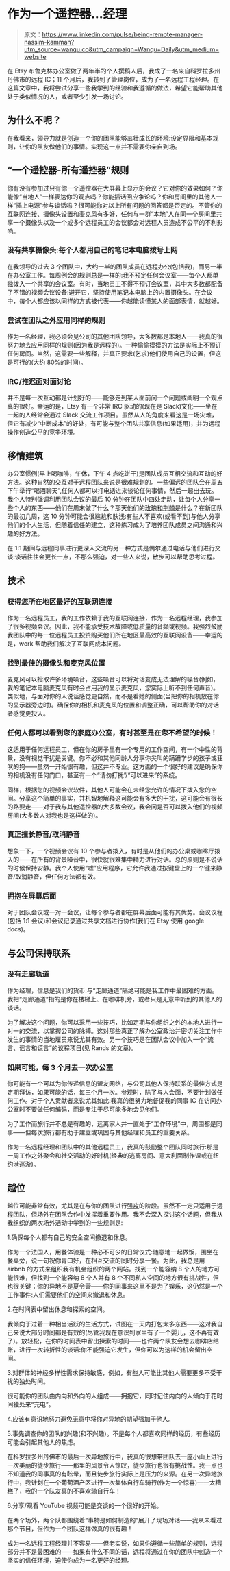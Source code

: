# 作为一个遥控器...经理

> 原文：<https://www.linkedin.com/pulse/being-remote-manager-nassim-kammah?utm_source=wanqu.co&utm_campaign=Wanqu+Daily&utm_medium=website>

在 Etsy 布鲁克林办公室做了两年半的个人撰稿人后，我成了一名来自科罗拉多州丹佛市的远程 IC；11 个月后，我转到了管理岗位，成为了一名远程工程经理。在这篇文章中，我将尝试分享一些我学到的经验和我遵循的做法，希望它能帮助其他处于类似情况的人，或者至少引发一场讨论。

## 为什么不呢？

在我看来，领导力就是创造一个你的团队能够茁壮成长的环境:设定界限和基本规则，让你的队友做他们的事情。实现这一点并不需要你亲自到场。

## **“一个遥控器-所有遥控器”规则**

你有没有参加过只有你一个遥控器在大屏幕上显示的会议？它对你的效果如何？你能像“当地人”一样表达你的观点吗？你能插话回应争论吗？你和房间里的其他人一样“插上电源”参与谈话吗？很可能你对以上所有问题的回答都是否定的。不管你的互联网连接、摄像头设置和麦克风有多好，任何与一群“本地”人在同一个房间里共享一个摄像头以及一个或多个远程员工的会议都会对远程人员造成不公平的不利影响。

### **没有共享摄像头:每个人都用自己的笔记本电脑拨号上网**

在我领导的过去 3 个团队中，大约一半的团队成员在远程办公(包括我)，而另一半在办公室工作。每周例会的规则总是一样的:我不预定任何会议室——每个人都单独拨入一个共享的会议室。有时，当地员工不得不预订会议室，其中大多数都配备了不错的视频会议设备:避开它，坚持使用笔记本电脑上的内置摄像头。在会议中，每个人都应该以同样的方式被代表——你越能读懂某人的面部表情，就越好。

### **尝试在团队之外应用同样的规则**

作为一名经理，我必须会见公司的其他团队领导，大多数都是本地人——我真的很努力地去应用同样的规则(因为我是远程的)。一种偷偷摸摸的方法是实际上不预订任何房间。当然，这需要一些解释，并真正要求(乞求)他们使用自己的设置，但这是可行的(大约 80%的时间)。

### **IRC/推迟面对面讨论**

并不是每一次互动都是计划好的——能够走到某人面前问一个问题或阐明一个观点真的很好。幸运的是，Etsy 有一个非常 IRC 驱动的(现在是 Slack)文化——坐在一起的人经常会通过 Slack 交流工作项目。虽然从人的角度来看这是一场灾难，但它有减少“中断成本”的好处，有可能与整个团队共享信息(如果适用)，并为远程操作创造公平的竞争环境。

## **移情建筑**

办公室惯例(早上喝咖啡，午休，下午 4 点吃饼干)是团队成员互相交流和互动的好方法。这种自然的交互对于远程团队来说是很难规划的。一些偏远的团队会在周五下午举行“喝酒聊天”,任何人都可以打电话进来谈论任何事情，然后一起出去玩。我个人特别强调利用团队会议的最后 10 分钟在团队中四处走动，让每个人分享一些个人的东西——他们在周末做了什么？那天他们的[玫瑰和荆棘](https://thefamilydinnerproject.org/fun/rose-and-thorn/)是什么？在新团队的最初几周，这 10 分钟可能会很尴尬和肤浅:有些人不喜欢(或看不到)与他人分享他们的个人生活，但随着信任的建立，这种练习成为了培养团队成员之间沟通和兴趣的好方法。

在 1:1 期间与远程同事进行更深入交流的另一种方式是偶尔通过电话与他们进行交谈:谈话往往会更长一点，不那么强迫，对一些人来说，散步可以帮助思考过程。

## **技术**

### **获得您所在地区最好的互联网连接**

作为一名远程员工，我的工作依赖于我的互联网连接，作为一名远程经理，我参加了很多视频会议。因此，我不能承受技术故障或低质量的音频或视频。我强烈鼓励我团队中的每一位远程员工投资购买他们所在地区最高效的互联网设备——幸运的是，work 帮助我们解决了互联网成本问题。

### **找到最佳的摄像头和麦克风位置**

麦克风可以拾取许多环境噪音，这些噪音可以将对话变成无法理解的噪音(例如，我的笔记本电脑麦克风有时会占用我的显示麦克风，您实际上听不到任何声音)。类似地，与面对你的人说话感觉更自然，而不是看她的侧面(当把你的相机放在你的显示器旁边时)。确保你的相机和麦克风的位置和调整正确，可以帮助你的对话者感觉更投入。

### 任何人都可以看到您的家庭办公室，有时甚至是在您不希望的时候！

这适用于任何远程员工，但在你的房子里有一个专用的工作空间，有一个中性的背景，没有视觉干扰是关键。你不必和其他同龄人分享你尖叫的蹒跚学步的孩子或狂吠的狗——虽然一开始很有趣，但这并不专业。这方面的一个很好的建议是确保你的相机没有任何门口，甚至有一个“请勿打扰”/“可以进来”的系统。

同样，根据您的视频会议软件，其他人可能会在未经您允许的情况下拨入您的空间。分享这个简单的事实，并机智地解释这可能会有多大的干扰，这可能会有很长的路要走——对于我与其他遥控器的大多数会议，我会问是否可以拨入他们的视频房间(大多数人对我也是这样做的)。

### **真正擅长静音/取消静音**

想象一下，一个视频会议有 10 个参与者拨入，有时是从他们的办公桌或咖啡厅拨入的——在所有的背景噪音中，很快就很难集中精力进行对话。总的原则是不说话的时候保持安静。我个人使用“嘘”应用程序，它允许我通过按键盘上的一个键来静音/取消静音，但任何方法都有效。

### **拥抱在屏幕后面**

对于团队会议或一对一会议，让每个参与者都在屏幕后面可能有其优势。会议议程(包括 1:1 会议)和会议记录通过共享文档进行协作(我们在 Etsy 使用 google docs)。

## **与公司保持联系**

### **没有走廊轨道**

作为经理，信息是我们的货币:与“走廊通道”隔绝可能是我工作中最困难的方面。我把“走廊通道”指的是你在楼梯上、在咖啡机旁，或者只是无意中听到的其他人的谈话。

为了解决这个问题，你可以采用一些技巧，比如定期与你组织之外的本地人进行一对一的交流，以掌握公司的脉搏。这对那些真正了解办公室政治并密切关注工作中发生的事情的当地雇员来说尤其有效。另一个技巧是在团队会议中加入一个“流言、谣言和谎言”的议程项目(见 Rands 的文章)。

### **如果可能，每 3 个月去一次办公室**

你可能有一个可以为你传递信息的盟友网络，与公司其他人保持联系的最佳方式是定期拜访，如果可能的话，每三个月一次。参观时，除了与人会面，不要计划做任何工作。对于个人贡献者来说尤其如此:我真的很努力地督促我的同事 IC 在访问办公室时不要做任何编码，而是专注于尽可能多地会见他们。

为了工作而旅行并不总是有趣的，远离家人并一直处于“工作环境”中，周围都是同事——但每次旅行都有助于建立或巩固与其他经理和员工的重要关系。

作为一名远程经理和团队中的其他远程员工，我真的鼓励整个团队同时旅行:那是一周工作之外聚会和社交活动的好时机(经典的逃离房间、意大利面制作课或在纽约港巡游)。

## **越位**

越位可能非常有效，尤其是在与你的团队进行[强攻](https://en.wikipedia.org/wiki/Tuckman%27s_stages_of_group_development)的阶段。虽然不一定只适用于远程团队，但场外在团队合作中发挥着重要作用。我不会深入探讨这个话题，但我从我组织的两次场外活动中学到的一些规则是:

1.确保每个人都有自己的安全空间撤退和休息。

作为一个法国人，用餐体验是一种必不可少的日常仪式:随意地一起做饭，围坐在餐桌旁，说一句祝你胃口好，在相互交流的同时分享一餐。为此，我总是用 airbnb 的方式来组织我有机会组织的两个网站。找到一个能容纳 8 个人的地方可能很难，但找到一个能容纳 8 个人并有 8 个不同私人空间的地方很有挑战性，但也很关键；你的异地不是夏令营——你的同事来这里不是为了娱乐，这仍然是一个工作事件:人们需要他们的空间来撤退和休息。

2.在时间表中留出休息和探索的空间。

我倾向于过着一种相当活跃的生活方式，试图在一天内打包太多东西——这对我自己来说大部分时间都是有效的(尽管我现在意识到家里有了一个婴儿，这不再有效了)。放轻松，在你的时间表中留出探索的时间——也许两个队友会想去咖啡店结账，进行一次转折性的谈话:你不能强迫它发生，但你可以为这样的机会留出空间。

3.对群体的神经多样性需求保持敏感，例如，有些人可能比其他人需要更多不受干扰的独处时间。

很可能你的团队由内向和外向的人组成——拥抱它，同时记住内向的人倾向于花时间独处来“充电”。

4.应该有意识地努力避免无意中将你对异地的期望强加于他人。

5.事先调查你的团队的兴趣(和不兴趣)。不是每个人都喜欢同样的经历，有些经历可能会引起其他人的焦虑。

在科罗拉多州丹佛市的最后一次异地旅行中，我真的很想带团队去一座小山上进行一次美丽的徒步旅行——那里的风景令人惊叹，徒步旅行也很有挑战性。我一点也不知道我的同事真的有眩晕，而且徒步旅行实际上是压力的来源。在另一次异地旅行中，我计划在一个葡萄酒产区进行一次集体自行车骑行(作为一个惊喜)——太糟糕了，我的一个队友真的不喜欢骑自行车！

6.分享/观看 YouTube 视频可能是交谈的一个很好的开始。

在两个场外，两个队都围绕着“事物是如何制造的”展开了现场对话——我从未看过那个节目，但作为一个团队这样做真的很有趣！

成为一名远程工程经理并不容易——但老实说，如果你遵循一些简单的规则，远程部分并不是最困难的——如果有什么不同的话，远程将通过在你的团队中创造一个坚实的信任环境，迫使你成为一名更好的经理。